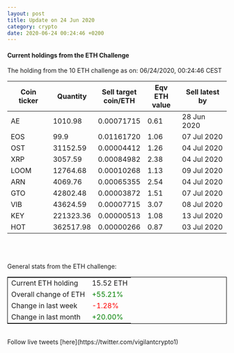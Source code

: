 ```yaml
---
layout: post
title: Update on 24 Jun 2020
category: crypto
date: 2020-06-24 00:24:46 +0200
---
```

<!-- Global site tag (gtag.js) - Google Analytics -->
<script async src="https://www.googletagmanager.com/gtag/js?id=UA-103831149-5"></script>
<script>
  window.dataLayer = window.dataLayer || [];
  function gtag(){dataLayer.push(arguments);}
  gtag('js', new Date());

  gtag('config', 'UA-103831149-5');
</script>


#### Current holdings from the ETH Challenge

The holding from the 10 ETH challenge as on: 06/24/2020, 00:24:46 CEST

|Coin ticker|Quantity|Sell target<br>coin/ETH|Eqv ETH<br>value|Sell latest by|
|-----------|--------|-----------|-----------|--------------|
AE|1010.98|  0.00071715|0.61|28 Jun 2020|
EOS|99.9|  0.01161720|1.06|07 Jul 2020|
OST|31152.59|  0.00004412|1.26|04 Jul 2020|
XRP|3057.59|  0.00084982|2.38|04 Jul 2020|
LOOM|12764.68|  0.00010268|1.13|09 Jul 2020|
ARN|4069.76|  0.00065355|2.54|04 Jul 2020|
GTO|42802.48|  0.00003872|1.51|07 Jul 2020|
VIB|43624.59|  0.00007715|3.07|08 Jul 2020|
KEY|221323.36|  0.00000513|1.08|13 Jul 2020|
HOT|362517.98|  0.00000266|0.87|03 Jul 2020|

<br>
<br>
<br>
General stats from the ETH challenge:

<table style="border:1px solid black;margin-left:auto;margin-right:auto;">
	<tbody>
	<tr>
		<td>Current ETH holding</td>
		<td>     15.52 ETH</td>
	</tr>
	<tr>
		<td>Overall change of ETH</td>
		<td><font color="green">+55.21%</font></td>
	</tr>
	<tr>
		<td>Change in last week</td>
		<td><font color="red">-1.28%</font></td>
	</tr>
	<tr>
		<td>Change in last month</td>
		<td><font color="green">+20.00%</font></td>
	</tr>
	</tbody>
</table>

<br>
Follow live tweets [here](https://twitter.com/vigilantcrypto1)
<br>
<br>